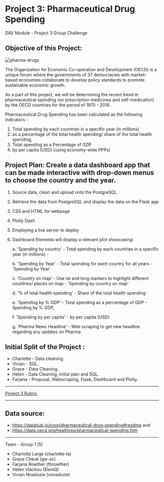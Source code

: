 # Project 3: Pharmaceutical Drug Spending
DAV Module - Project 3 Group Challenge

## Objective of this Project:

![pharma-drugs](Images/file-20190219-136739-1nw6w7r.avif)

The Organization for Economic Co-operation and Development (OECD) is a unique forum where the governments of 37 democracies with market-based economies collaborate to develop policy standards to promote sustainable economic growth. 

As a part of this project, we will be determining the recent trend in pharmaceutical spending (on prescription medicines and self-medication) by the OECD countries for the period of 1970 - 2016. 

Pharmaceutical Drug Spending has been calculated as the following indicators -  

1. Total spending by each countries in a specific year (in millions)
2. as a percentage of the total health spending/ share of the total health spending, 
3. Total spending as a Percentage of GDP
4. by per capita (USD) (using economy-wide PPPs)
  
## Project Plan: Create a data dashboard app that can be made interactive with drop-down menus to choose the country and the year.

1. Source data, clean and upload onto the PostgreSQL
2. Retrieve the data from PostgreSQL and display the data on the Flask app
3. CSS and HTML for webpage
4. Plotly Dash
5. Employing a live server to deploy
6. Dashboard Elements will display a relevant plot showcasing:

    a. 'Spending by country' - Total spending by each countries in a specific year (in millions) - 

    b. 'Spending by Year' - Total spending for each country for all years  - 'Spending by Year'

    c. 'Country on map' - Use lat and long markers to highlight different countries/ places on map - 'Spending by country on map'

    d. '% of total health spending' - Share of the total health spending

    e. 'Spending by % GDP' - Total spending as a percentage of GDP - Spending by % GDP,

    f. 'Spending by per capita' - by per capita (USD) 

    g. 'Pharma News Headline' - Web scraping to get new headline regarding any updates on Pharma
    
## Initial Split of the Project :

* Charlotte - Data cleaning.
* Vivian - SQL.
* Grace - Data Cleaning.
* Helen - Data Cleaning, initial plan and SQL.
* Farjana - Proposal, Webscraping, Flask, Dashboard and Plotly.

- - - 

[Project 3 Rubric](https://docs.google.com/document/d/1QUqS6glykg0RTwGe4pNwHNrlmnhDqc2RsyfgtZHijR4/edit)


- - -

## Data source: 

* https://datahub.io/core/pharmaceutical-drug-spending#readme and 
* https://data.oecd.org/healthres/pharmaceutical-spending.htm

- - -

Team - Group 1 (5)
* Charlotte Large (charlotte-la)
* Grace Cheuk (gw-sc)
* Farjana Rowther (fbrowther)
* Helen Vlachou (EleniQ)
* Vivian Nnadozie (vnnadozie)
